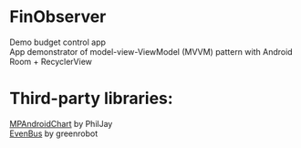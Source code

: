 # FinObserver 
Demo budget control app    
App demonstrator of model-view-ViewModel (MVVM) pattern with Android Room + RecyclerView
   
# Third-party libraries:    
[MPAndroidChart](https://github.com/PhilJay/MPAndroidChart) by PhilJay   
[EvenBus](https://github.com/greenrobot/EventBus) by greenrobot   
